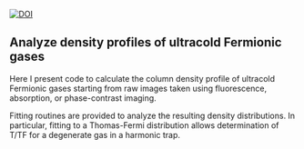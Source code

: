 [![DOI](https://zenodo.org/badge/5859/PedroMDuarte/thesis-analysis.png)](http://dx.doi.org/10.5281/zenodo.11760)

## Analyze density profiles of ultracold Fermionic gases

Here I present code to calculate the column density profile of ultracold
Fermionic gases starting from raw images taken using fluorescence, absorption,
or phase-contrast imaging.   

Fitting routines are provided to analyze the resulting density distributions.
In particular, fitting to a Thomas-Fermi distribution allows determination of
T/TF for a degenerate gas in a harmonic trap. 





